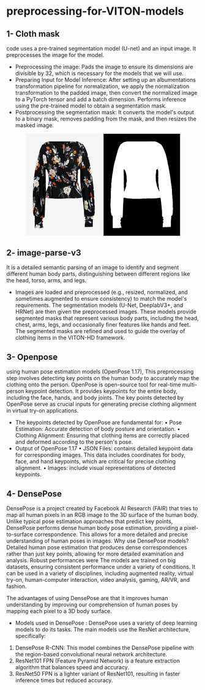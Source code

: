 # preprocessing-for-VITON-models
## 1- Cloth mask
code uses a pre-trained segmentation model (U-net) and an input image.
It preprocesses the image for the model.
* Preprocessing the image: 
Pads the image to ensure its dimensions are divisible by 32, which is necessary for the models that we will use.
* Preparing Input for Model Inference: 
After setting up an albumentations transformation pipeline for normalization, we apply the normalization transformation to the padded image, then convert the normalized image to a PyTorch tensor and add a batch dimension.
Performs inference using the pre-trained model to obtain a segmentation mask.
* Postprocessing the segmentation mask: It converts the model's output to a binary mask, removes padding from the mask, and then resizes the masked image.
<p align="middle">     
    <img src="https://github.com/Aalaa4444/preprocessing-for-VITON-models/blob/main/cloth_mask/cloth.jpg" width="200">     
    <img src="https://github.com/Aalaa4444/preprocessing-for-VITON-models/blob/main/cloth_mask/cloth-mask.jpg" width="200">    
</p>

## 2- image-parse-v3
It is a detailed semantic parsing of an image to identify and segment different human body parts, distinguishing between different regions like the head, torso, arms, and legs.
* Images are loaded and preprocessed (e.g., resized, normalized, and sometimes augmented to ensure consistency) to match the model's requirements. The segmentation models (U-Net, DeeplabV3+, and HRNet) are then given the preprocessed images. These models provide segmented masks that represent various body parts, including the head, chest, arms, legs, and occasionally finer features like hands and feet. The segmented masks are refined and used to guide the overlay of clothing items in the VITON-HD framework.

## 3- Openpose
using human pose estimation models (OpenPose 1.17), This preprocessing step involves detecting key points on the human body to accurately map the clothing onto the person.
OpenPose is open-source tool for real-time multi-person keypoint detection. It provides keypoints for the entire body, including the face, hands, and body joints. The key points detected by OpenPose serve as crucial inputs for generating precise clothing alignment in virtual try-on applications. 
* The keypoints detected by OpenPose are fundamental for:
•	Pose Estimation: Accurate detection of body posture and orientation.
•	Clothing Alignment: Ensuring that clothing items are correctly placed and deformed according to the person's pose.
* Output of OpenPose 1.17
•	JSON Files: contains detailed keypoint data for corresponding images. This data includes coordinates for body, face, and hand keypoints, which are critical for precise clothing alignment.
•	Images:  include visual representations of detected keypoints.

## 4- DensePose
DensePose is a project created by Facebook AI Research (FAIR) that tries to map all human pixels in an RGB image to the 3D surface of the human body.
Unlike typical pose estimation approaches that predict key points, DensePose performs dense human body pose estimation, providing a pixel-to-surface correspondence. This allows for a more detailed and precise understanding of human poses in images.
Why use DensePose models? Detailed human pose estimation that produces dense correspondences rather than just key points, allowing for more detailed examination and analysis.
Robust performances were The models are trained on big datasets, ensuring consistent performance under a variety of conditions.
It can be used in a variety of disciplines, including augmented reality, virtual try-on, human-computer interaction, video analysis, gaming, AR/VR, and fashion.

The advantages of using DensePose are that it improves human understanding by improving our comprehension of human poses by mapping each pixel to a 3D body surface.
* Models used in DensePose : 
DensePose uses a variety of deep learning models to do its tasks. The main models use the ResNet architecture, specifically:
1. DensePose R-CNN: This model combines the DensePose pipeline with the region-based convolutional neural network architecture.
2. ResNet101 FPN (Feature Pyramid Network) is a feature extraction algorithm that balances speed and accuracy.
3. ResNet50 FPN is a lighter variant of ResNet101, resulting in faster inference times but reduced accuracy.
